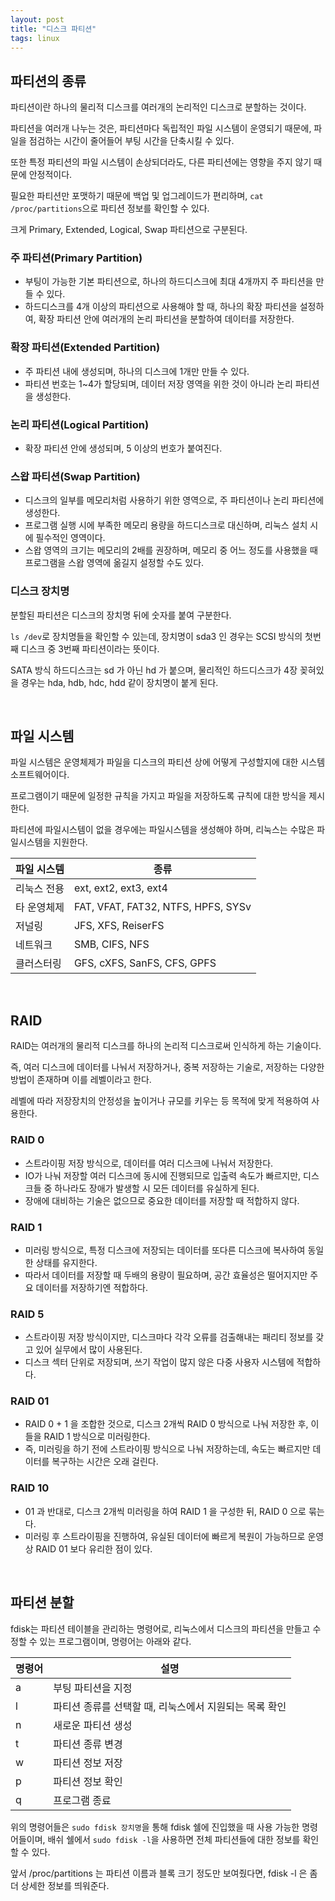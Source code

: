 ```yaml
---
layout: post
title: "디스크 파티션"
tags: linux
---
```


## 파티션의 종류

파티션이란 하나의 물리적 디스크를 여러개의 논리적인 디스크로 분할하는 것이다.

파티션을 여러개 나누는 것은, 파티션마다 독립적인 파일 시스템이 운영되기 때문에, 파일을 점검하는 시간이 줄어들어 부팅 시간을 단축시킬 수 있다.

또한 특정 파티션의 파일 시스템이 손상되더라도, 다른 파티션에는 영향을 주지 않기 때문에 안정적이다.

필요한 파티션만 포맷하기 때문에 백업 및 업그레이드가 편리하며, ```cat /proc/partitions```으로 파티션 정보를 확인할 수 있다.

크게 Primary, Extended, Logical, Swap 파티션으로 구분된다.

### 주 파티션(Primary Partition)
- 부팅이 가능한 기본 파티션으로, 하나의 하드디스크에 최대 4개까지 주 파티션을 만들 수 있다.
- 하드디스크를 4개 이상의 파티션으로 사용해야 할 때, 하나의 확장 파티션을 설정하여, 확장 파티션 안에 여러개의 논리 파티션을 분할하여 데이터를 저장한다.

### 확장 파티션(Extended Partition)
- 주 파티션 내에 생성되며, 하나의 디스크에 1개만 만들 수 있다.
- 파티션 번호는 1~4가 할당되며, 데이터 저장 영역을 위한 것이 아니라 논리 파티션을 생성한다.

### 논리 파티션(Logical Partition)
- 확장 파티션 안에 생성되며, 5 이상의 번호가 붙여진다.

### 스왑 파티션(Swap Partition)

- 디스크의 일부를 메모리처럼 사용하기 위한 영역으로, 주 파티션이나 논리 파티션에 생성한다.
- 프로그램 실행 시에 부족한 메모리 용량을 하드디스크로 대신하며, 리눅스 설치 시에 필수적인 영역이다.
- 스왑 영역의 크기는 메모리의 2배를 권장하며, 메모리 중 어느 정도를 사용했을 때 프로그램을 스왑 영역에 옮길지 설정할 수도 있다.

### 디스크 장치명

분할된 파티션은 디스크의 장치명 뒤에 숫자를 붙여 구분한다.

```ls /dev```로 장치명들을 확인할 수 있는데, 장치명이 sda3 인 경우는 SCSI 방식의 첫번째 디스크 중 3번째 파티션이라는 뜻이다.

SATA 방식 하드디스크는 sd 가 아닌 hd 가 붙으며, 물리적인 하드디스크가 4장 꽂혀있을 경우는 hda, hdb, hdc, hdd 같이 장치명이 붙게 된다.

<br>

## 파일 시스템

파일 시스템은 운영체제가 파일을 디스크의 파티션 상에 어떻게 구성할지에 대한 시스템 소프트웨어이다.

프로그램이기 때문에 일정한 규칙을 가지고 파일을 저장하도록 규칙에 대한 방식을 제시한다.

파티션에 파일시스템이 없을 경우에는 파일시스템을 생성해야 하며, 리눅스는 수많은 파일시스템을 지원한다.

| 파일 시스템 | 종류 |
| --- | --- |
| 리눅스 전용 | ext, ext2, ext3, ext4 |
| 타 운영체제 | FAT, VFAT, FAT32, NTFS, HPFS, SYSv |
| 저널링 | JFS, XFS, ReiserFS |
| 네트워크 | SMB, CIFS, NFS |
| 클러스터링 | GFS, cXFS, SanFS, CFS, GPFS |

<br>

## RAID

RAID는 여러개의 물리적 디스크를 하나의 논리적 디스크로써 인식하게 하는 기술이다.

즉, 여러 디스크에 데이터를 나눠서 저장하거나, 중복 저장하는 기술로, 저장하는 다양한 방법이 존재하며 이를 레벨이라고 한다.

레벨에 따라 저장장치의 안정성을 높이거나 규모를 키우는 등 목적에 맞게 적용하여 사용한다.

### RAID 0
- 스트라이핑 저장 방식으로, 데이터를 여러 디스크에 나눠서 저장한다.
- IO가 나눠 저장할 여러 디스크에 동시에 진행되므로 입출력 속도가 빠르지만, 디스크들 중 하나라도 장애가 발생할 시 모든 데이터를 유실하게 된다.
- 장애에 대비하는 기술은 없으므로 중요한 데이터를 저장할 때 적합하지 않다.

### RAID 1
- 미러링 방식으로, 특정 디스크에 저장되는 데이터를 또다른 디스크에 복사하여 동일한 상태를 유지한다.
- 따라서 데이터를 저장할 때 두배의 용량이 필요하며, 공간 효율성은 떨어지지만 주요 데이터를 저장하기엔 적합하다.

### RAID 5
- 스트라이핑 저장 방식이지만, 디스크마다 각각 오류를 검출해내는 패리티 정보를 갖고 있어 실무에서 많이 사용된다.
- 디스크 섹터 단위로 저장되며, 쓰기 작업이 많지 않은 다중 사용자 시스템에 적합하다.

### RAID 01
- RAID 0 + 1 을 조합한 것으로, 디스크 2개씩 RAID 0 방식으로 나눠 저장한 후, 이들을 RAID 1 방식으로 미러링한다.
- 즉, 미러링을 하기 전에 스트라이핑 방식으로 나눠 저장하는데, 속도는 빠르지만 데이터를 복구하는 시간은 오래 걸린다.

### RAID 10
- 01 과 반대로, 디스크 2개씩 미러링을 하여 RAID 1 을 구성한 뒤, RAID 0 으로 묶는다.
- 미러링 후 스트라이핑을 진행하여, 유실된 데이터에 빠르게 복원이 가능하므로 운영상 RAID 01 보다 유리한 점이 있다.

<br>

## 파티션 분할

fdisk는 파티션 테이블을 관리하는 명령어로, 리눅스에서 디스크의 파티션을 만들고 수정할 수 있는 프로그램이며, 명령어는 아래와 같다.

| 명령어 | 설명 |
| --- | --- |
| a | 부팅 파티션을 지정 |
| l | 파티션 종류를 선택할 때, 리눅스에서 지원되는 목록 확인 |
| n | 새로운 파티션 생성 |
| t | 파티션 종류 변경|
| w | 파티션 정보 저장 |
| p | 파티션 정보 확인 |
| q | 프로그램 종료 |

위의 명령어들은 ```sudo fdisk 장치명```을 통해 fdisk 쉘에 진입했을 때 사용 가능한 명령어들이며, 배쉬 쉘에서 ```sudo fdisk -l```을 사용하면 전체 파티션들에 대한 정보를 확인할 수 있다.

앞서 /proc/partitions 는 파티션 이름과 블록 크기 정도만 보여줬다면, fdisk -l 은 좀 더 상세한 정보를 띄워준다.